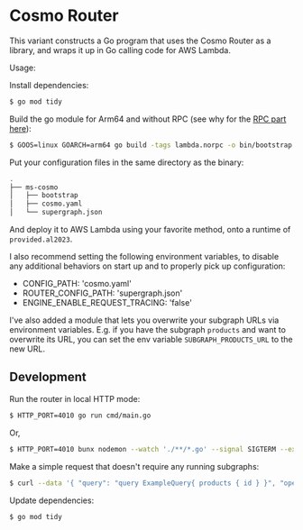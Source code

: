 # Cosmo Router

This variant constructs a Go program that uses the Cosmo Router as a library, and wraps it up in Go calling code for AWS Lambda.

Usage:

Install dependencies:

```bash
$ go mod tidy
```

Build the go module for Arm64 and without RPC (see why for the [RPC part here](https://aws.amazon.com/blogs/compute/migrating-aws-lambda-functions-from-the-go1-x-runtime-to-the-custom-runtime-on-amazon-linux-2/)):

```bash
$ GOOS=linux GOARCH=arm64 go build -tags lambda.norpc -o bin/bootstrap cmd/main.go
```

Put your configuration files in the same directory as the binary:

```bash
.
├── ms-cosmo
│   ├── bootstrap
│   ├── cosmo.yaml
│   └── supergraph.json
```

And deploy it to AWS Lambda using your favorite method, onto a runtime of `provided.al2023`.

I also recommend setting the following environment variables, to disable any additional behaviors on start up and to properly pick up configuration:

- CONFIG_PATH: 'cosmo.yaml'
- ROUTER_CONFIG_PATH: 'supergraph.json'
- ENGINE_ENABLE_REQUEST_TRACING: 'false'

I've also added a module that lets you overwrite your subgraph URLs via environment variables. E.g. if you have the subgraph `products` and want to overwrite its URL, you can set the env variable `SUBGRAPH_PRODUCTS_URL` to the new URL.

## Development

Run the router in local HTTP mode:

```bash
$ HTTP_PORT=4010 go run cmd/main.go
```

Or,

```bash
$ HTTP_PORT=4010 bunx nodemon --watch './**/*.go' --signal SIGTERM --exec 'go' run cmd/main.go
```

Make a simple request that doesn't require any running subgraphs:

```bash
$ curl --data '{ "query": "query ExampleQuery{ products { id } }", "operationName": "ExampleQuery" }'  --header 'Content-Type: application/json' http://localhost:4010
```

Update dependencies:

```bash
$ go mod tidy
```
